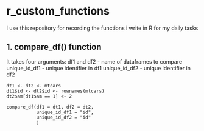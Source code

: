 # r_custom_functions
I use this repository for recording the functions i write in R for my daily tasks

## 1. compare_df() function

It takes four arguments:
  df1 and df2 - name of dataframes to compare
  unique_id_df1 - unique identifier in df1
  unique_id_df2 - unique identifier in df2

```{r}
dt1 <- dt2 <- mtcars
dt1$id <- dt2$id <- rownames(mtcars)
dt2$am[dt1$am == 1] <- 2

compare_df(df1 = dt1, df2 = dt2,
           unique_id_df1 = "id",
           unique_id_df2 = "id"
           )
```
